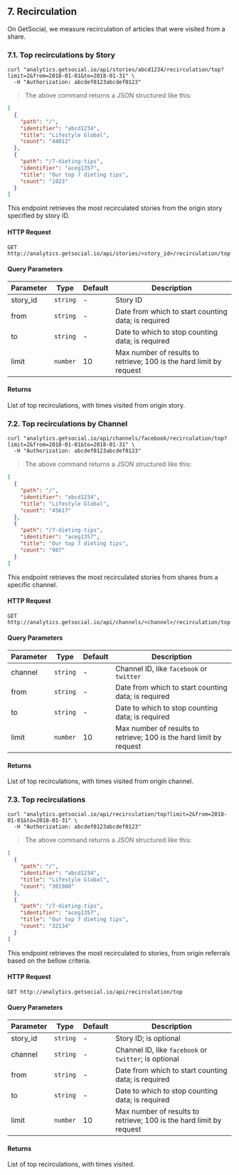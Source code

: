 ## 7. Recirculation

On GetSocial, we measure recirculation of articles that were visited from a share.

### 7.1. Top recirculations by Story

```shell
curl "analytics.getsocial.io/api/stories/abcd1234/recirculation/top?limit=2&from=2018-01-01&to=2018-01-31" \
  -H "Authorization: abcdef0123abcdef0123"
```

> The above command returns a JSON structured like this:

```json
[
  {
    "path": "/",
    "identifier": "abcd1234",
    "title": "Lifestyle Global",
    "count": "44012"
  },
  {
    "path": "/7-dieting-tips",
    "identifier": "aceg1357",
    "title": "Our top 7 dieting tips",
    "count": "1023"
  }
]
```

This endpoint retrieves the most recirculated stories from the origin story specified by story ID.

#### HTTP Request

`GET http://analytics.getsocial.io/api/stories/<story_id>/recirculation/top`

#### Query Parameters

Parameter | Type     | Default | Description
--------- | -------- | ------- | --------
story_id  | `string` | -       | Story ID
from      | `string` | -       | Date from which to start counting data; is required
to        | `string` | -       | Date to which to stop counting data; is required
limit     | `number` | 10      | Max number of results to retrieve; 100 is the hard limit by request

#### Returns

List of top recirculations, with times visited from origin story.

### 7.2. Top recirculations by Channel

```shell
curl "analytics.getsocial.io/api/channels/facebook/recirculation/top?limit=2&from=2018-01-01&to=2018-01-31" \
  -H "Authorization: abcdef0123abcdef0123"
```

> The above command returns a JSON structured like this:

```json
[
  {
    "path": "/",
    "identifier": "abcd1234",
    "title": "Lifestyle Global",
    "count": "45617"
  },
  {
    "path": "/7-dieting-tips",
    "identifier": "aceg1357",
    "title": "Our top 7 dieting tips",
    "count": "987"
  }
]
```

This endpoint retrieves the most recirculated stories from shares from a specific channel.

#### HTTP Request

`GET http://analytics.getsocial.io/api/channels/<channel>/recirculation/top`

#### Query Parameters

Parameter | Type     | Default | Description
--------- | -------- | ------- | --------
channel   | `string` | -       | Channel ID, like `facebook` or `twitter`
from      | `string` | -       | Date from which to start counting data; is required
to        | `string` | -       | Date to which to stop counting data; is required
limit     | `number` | 10      | Max number of results to retrieve; 100 is the hard limit by request

#### Returns

List of top recirculations, with times visited from origin channel.

### 7.3. Top recirculations

```shell
curl "analytics.getsocial.io/api/recirculation/top?limit=2&from=2018-01-01&to=2018-01-31" \
  -H "Authorization: abcdef0123abcdef0123"
```

> The above command returns a JSON structured like this:

```json
[
  {
    "path": "/",
    "identifier": "abcd1234",
    "title": "Lifestyle Global",
    "count": "301980"
  },
  {
    "path": "/7-dieting-tips",
    "identifier": "aceg1357",
    "title": "Our top 7 dieting tips",
    "count": "32134"
  }
]
```

This endpoint retrieves the most recirculated to stories, from origin referrals based on the bellow
criteria.

#### HTTP Request

`GET http://analytics.getsocial.io/api/recirculation/top`

#### Query Parameters

Parameter | Type     | Default | Description
--------- | -------- | ------- | --------
story_id  | `string` | -       | Story ID; is optional
channel   | `string` | -       | Channel ID, like `facebook` or `twitter`; is optional
from      | `string` | -       | Date from which to start counting data; is required
to        | `string` | -       | Date to which to stop counting data; is required
limit     | `number` | 10      | Max number of results to retrieve; 100 is the hard limit by request

#### Returns

List of top recirculations, with times visited.

